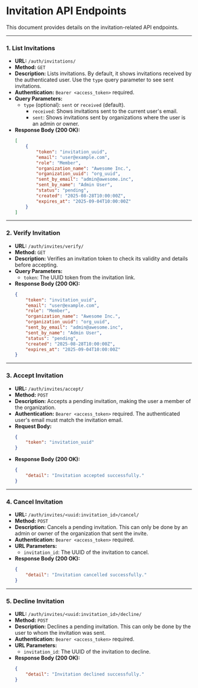 # Invitation API Endpoints

This document provides details on the invitation-related API endpoints.

---

### 1. List Invitations

-   **URL:** `/auth/invitations/`
-   **Method:** `GET`
-   **Description:** Lists invitations. By default, it shows invitations received by the authenticated user. Use the `type` query parameter to see sent invitations.
-   **Authentication:** `Bearer <access_token>` required.
-   **Query Parameters:**
    -   `type` (optional): `sent` or `received` (default).
        -   `received`: Shows invitations sent to the current user's email.
        -   `sent`: Shows invitations sent by organizations where the user is an admin or owner.
-   **Response Body (200 OK):**
    ```json
    [
        {
            "token": "invitation_uuid",
            "email": "user@example.com",
            "role": "Member",
            "organization_name": "Awesome Inc.",
            "organization_uuid": "org_uuid",
            "sent_by_email": "admin@awesome.inc",
            "sent_by_name": "Admin User",
            "status": "pending",
            "created": "2025-08-28T10:00:00Z",
            "expires_at": "2025-09-04T10:00:00Z"
        }
    ]
    ```

---

### 2. Verify Invitation

-   **URL:** `/auth/invites/verify/`
-   **Method:** `GET`
-   **Description:** Verifies an invitation token to check its validity and details before accepting.
-   **Query Parameters:**
    -   `token`: The UUID token from the invitation link.
-   **Response Body (200 OK):**
    ```json
    {
        "token": "invitation_uuid",
        "email": "user@example.com",
        "role": "Member",
        "organization_name": "Awesome Inc.",
        "organization_uuid": "org_uuid",
        "sent_by_email": "admin@awesome.inc",
        "sent_by_name": "Admin User",
        "status": "pending",
        "created": "2025-08-28T10:00:00Z",
        "expires_at": "2025-09-04T10:00:00Z"
    }
    ```

---

### 3. Accept Invitation

-   **URL:** `/auth/invites/accept/`
-   **Method:** `POST`
-   **Description:** Accepts a pending invitation, making the user a member of the organization.
-   **Authentication:** `Bearer <access_token>` required. The authenticated user's email must match the invitation email.
-   **Request Body:**
    ```json
    {
        "token": "invitation_uuid"
    }
    ```
-   **Response Body (200 OK):**
    ```json
    {
        "detail": "Invitation accepted successfully."
    }
    ```

---

### 4. Cancel Invitation

-   **URL:** `/auth/invites/<uuid:invitation_id>/cancel/`
-   **Method:** `POST`
-   **Description:** Cancels a pending invitation. This can only be done by an admin or owner of the organization that sent the invite.
-   **Authentication:** `Bearer <access_token>` required.
-   **URL Parameters:**
    -   `invitation_id`: The UUID of the invitation to cancel.
-   **Response Body (200 OK):**
    ```json
    {
        "detail": "Invitation cancelled successfully."
    }
    ```

---

### 5. Decline Invitation

-   **URL:** `/auth/invites/<uuid:invitation_id>/decline/`
-   **Method:** `POST`
-   **Description:** Declines a pending invitation. This can only be done by the user to whom the invitation was sent.
-   **Authentication:** `Bearer <access_token>` required.
-   **URL Parameters:**
    -   `invitation_id`: The UUID of the invitation to decline.
-   **Response Body (200 OK):**
    ```json
    {
        "detail": "Invitation declined successfully."
    }
    ```
